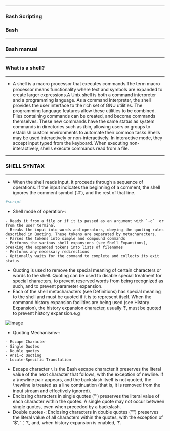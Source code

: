-------------

### Bash Scripting
### Bash

--------------

### Bash manual

---------------

### What is a shell?

----------------

- A shell is a macro processor that executes commands.The term macro processor means functionality where text and symbols are expanded to create larger expressions.A Unix shell is both a command interpreter and a programming language. As a command interpreter, the shell provides the user interface to the rich set of GNU utilities. The programming language features allow these utilities to be combined. Files containing commands can be created, and become commands themselves. These new commands have the same status as system commands in directories such as /bin, allowing users or groups to establish custom environments to automate their common tasks.Shells may be used interactively or non-interactively. In interactive mode, they accept input typed from the keyboard. When executing non-interactively, shells execute commands read from a file.

---------------------

### SHELL SYNTAX

---------------------

- When the shell reads input, it proceeds through a sequence of operations. If the input indicates the beginning of a comment, the shell ignores the comment symbol (‘#’), and the rest of that line.

```bash
#script
```

- Shell mode of operation-:

```
- Reads it from a file or if it is passed as an argument with `-c`  or from the user terminal
- Breaks the input into words and operators, obeying the quoting rules described in Quoting. These tokens are separated by metacharacters.
- Parses the tokens into simple and compound commands
- Performs the various shell expansions (see Shell Expansions), breaking the expanded tokens into lists of filenames
- Performs any necessary redirections
- Optionally waits for the command to complete and collects its exit status
```

- Quoting is used to remove the special meaning of certain characters or words to the shell. Quoting can be used to disable special treatment for special characters, to prevent reserved words from being recognized as such, and to prevent parameter expansion.
- Each of the shell metacharacters (see Definitions) has special meaning to the shell and must be quoted if it is to represent itself. When the command history expansion facilities are being used (see History Expansion), the history expansion character, usually ‘!’, must be quoted to prevent history expansion.e.g

![image](https://github.com/user-attachments/assets/36f11f92-d194-48e6-9558-05920acd6711)

- Quoting Mechanisms-:

```
- Escape Character
- Single Quotes
- Double quotes
- Ansi-c Quoting
- Locale-Specific Translation
```

- Escape character `\` is the Bash escape character.It preserves the literal value of the next character that follows, with the exception of newline. If a \newline pair appears, and the backslash itself is not quoted, the \newline is treated as a line continuation (that is, it is removed from the input stream and effectively ignored).
- Enclosing characters in single quotes (‘'’) preserves the literal value of each character within the quotes. A single quote may not occur between single quotes, even when preceded by a backslash.
- Double quotes-: Enclosing characters in double quotes (‘"’) preserves the literal value of all characters within the quotes, with the exception of ‘$’, ‘`’, ‘\’, and, when history expansion is enabled, ‘!’.


